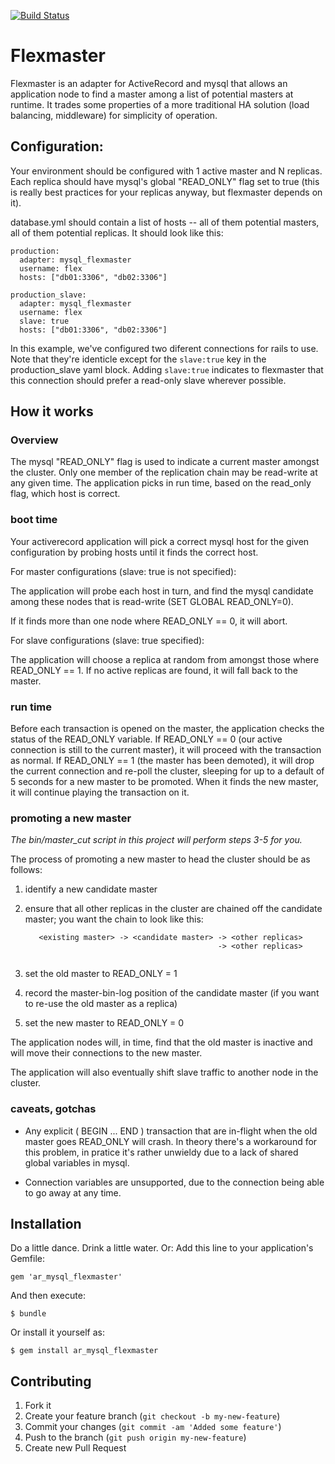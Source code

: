 [![Build Status](https://travis-ci.org/zendesk/ar_mysql_flexmaster.svg?branch=master)](https://travis-ci.org/zendesk/ar_mysql_flexmaster)

# Flexmaster

Flexmaster is an adapter for ActiveRecord and mysql that allows an application node to find a master
among a list of potential masters at runtime.  It trades some properties of a more traditional
HA solution (load balancing, middleware) for simplicity of operation.

## Configuration:

Your environment should be configured with 1 active master and N replicas.  Each replica should have mysql's
global "READ_ONLY" flag set to true (this is really best practices for your replicas anyway, but flexmaster 
depends on it).

database.yml should contain a list of hosts -- all of them potential masters, all of them potential replicas.
It should look like this:

```
production:
  adapter: mysql_flexmaster
  username: flex
  hosts: ["db01:3306", "db02:3306"]

production_slave:
  adapter: mysql_flexmaster
  username: flex
  slave: true
  hosts: ["db01:3306", "db02:3306"]
```

In this example, we've configured two diferent connections for rails to use.  Note that they're identicle except for the `slave:true` key in the production_slave yaml block.
Adding `slave:true` indicates to flexmaster that this connection should prefer a read-only slave wherever possible.

## How it works

### Overview

The mysql "READ_ONLY" flag is used to indicate a current master amongst the cluster.  Only one member 
of the replication chain may be read-write at any given time.  The application picks in run time, based 
on the read_only flag, which host is correct.

### boot time

Your activerecord application will pick a correct mysql host for the given configuration by probing hosts until 
it finds the correct host.

For master configurations (slave: true is not specified):

The application will probe each host in turn, and find the mysql candidate among these nodes 
that is read-write (SET GLOBAL READ\_ONLY=0).

If it finds more than one node where READ_ONLY == 0, it will abort.

For slave configurations (slave: true specified):

The application will choose a replica at random from amongst those where READ_ONLY == 1.  If no active replicas are found, 
it will fall back to the master.

### run time

Before each transaction is opened on the master, the application checks the status of the READ_ONLY variable.
If READ\_ONLY == 0 (our active connection is still to the current master), it will proceed with the 
transaction as normal.  If READ\_ONLY == 1 (the master has been demoted), it will drop the current connection 
and re-poll the cluster, sleeping for up to a default of 5 seconds for 
a new master to be promoted.  When it finds the new master, it will continue playing the transaction on it.

### promoting a new master

*The bin/master_cut script in this project will perform steps 3-5 for you.*

The process of promoting a new master to head the cluster should be as follows:

1. identify a new candidate master
1. ensure that all other replicas in the cluster are chained off the candidate master; you want the 
   chain to look like this: 

   ```
      <existing master> -> <candidate master> -> <other replicas>
                                              -> <other replicas> 
        
   ```

1. set the old master to READ_ONLY = 1
1. record the master-bin-log position of the candidate master (if you want to re-use the old master as a replica)
1. set the new master to READ_ONLY = 0 

The application nodes will, in time, find that the old master is inactive and will move their connections to the 
new master. 

The application will also eventually shift slave traffic to another node in the cluster.

### caveats, gotchas

- Any explicit ( BEGIN ... END ) transaction that are in-flight when the old master goes READ_ONLY
  will crash.  In theory there's a workaround for this problem, in pratice it's rather unwieldy due
  to a lack of shared global variables in mysql.

- Connection variables are unsupported, due to the connection being able to go away at any time.

## Installation

Do a little dance.  Drink a little water.  Or:
Add this line to your application's Gemfile:

    gem 'ar_mysql_flexmaster'

And then execute:

    $ bundle

Or install it yourself as:

    $ gem install ar_mysql_flexmaster

## Contributing

1. Fork it
2. Create your feature branch (`git checkout -b my-new-feature`)
3. Commit your changes (`git commit -am 'Added some feature'`)
4. Push to the branch (`git push origin my-new-feature`)
5. Create new Pull Request


